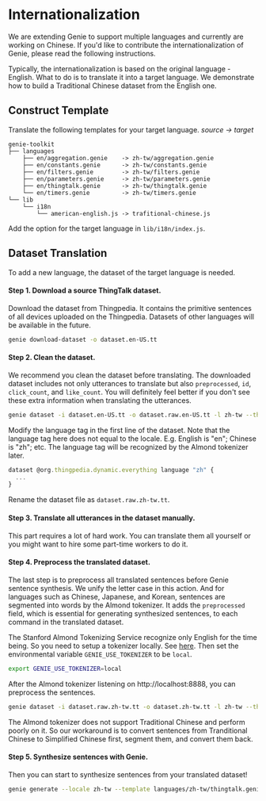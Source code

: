 # Internationalization

We are extending Genie to support multiple languages and currently are working on Chinese. If you'd like to contribute the internationalization of Genie, please read the following instructions.

Typically, the internationalization is based on the original language - English. What to do is to translate it into a target language. We demonstrate how to build a Traditional Chinese dataset from the English one.

## Construct Template

Translate the following templates for your target language. _source -> target_

```
genie-toolkit
├── languages
    ├── en/aggregation.genie    -> zh-tw/aggregation.genie
    ├── en/constants.genie      -> zh-tw/constants.genie
    ├── en/filters.genie        -> zh-tw/filters.genie
    ├── en/parameters.genie     -> zh-tw/parameters.genie
    ├── en/thingtalk.genie      -> zh-tw/thingtalk.genie
    └── en/timers.genie         -> zh-tw/timers.genie
└── lib
    └── i18n
        └── american-english.js -> trafitional-chinese.js
```

Add the option for the target language in `lib/i18n/index.js`.

## Dataset Translation

To add a new language, the dataset of the target language is needed.

#### Step 1. Download a source ThingTalk dataset.

Download the dataset from Thingpedia. It contains the primitive sentences of all devices uploaded on the Thingpedia. Datasets of other languages will be available in the future.

```bash
genie download-dataset -o dataset.en-US.tt
```

#### Step 2. Clean the dataset.

We recommend you clean the dataset before translating. The downloaded dataset includes not only utterances to translate but also `preprocessed`, `id`, `click_count`, and `like_count`. You will definitely feel better if you don't see these extra information when translating the utterances.

```bash
genie dataset -i dataset.en-US.tt -o dataset.raw.en-US.tt -l zh-tw --thingpedia thingpedia.json --actions clean
```

Modify the language tag in the first line of the dataset. Note that the language tag here does not equal to the locale. E.g. English is "en"; Chinese is "zh"; etc. The language tag will be recognized by the Almond tokenizer later.

```javascript
dataset @org.thingpedia.dynamic.everything language "zh" {
  ...
}
```

Rename the dataset file as `dataset.raw.zh-tw.tt`.

#### Step 3. Translate all utterances in the dataset manually.

This part requires a lot of hard work. You can translate them all yourself or you might want to hire some part-time workers to do it.

#### Step 4. Preprocess the translated dataset.

The last step is to preprocess all translated sentences before Genie sentence synthesis. We unify the letter case in this action. And for languages such as Chinese, Japanese, and Korean, sentences are segmented into words by the Almond tokenizer. It adds the `preprocessed` field, which is essential for generating synthesized sentences, to each command in the translated dataset.

The Stanford Almond Tokenizing Service recognize only English for the time being. So you need to setup a tokenizer locally. See [here](https://github.com/stanford-oval/genie-toolkit#step-0-optional-setup). Then set the environmental variable `GENIE_USE_TOKENIZER` to be `local`.

```bash
export GENIE_USE_TOKENIZER=local
```

After the Almond tokenizer listening on http://localhost:8888, you can preprocess the sentences.

```bash
genie dataset -i dataset.raw.zh-tw.tt -o dataset.zh-tw.tt -l zh-tw --thingpedia thingpedia.json --actions preprocess
```

The Almond tokenizer does not support Traditional Chinese and perform poorly on it. So our workaround is to convert sentences from Tranditional Chinese to Simplified Chinese first, segment them, and convert them back.

#### Step 5. Synthesize sentences with Genie.

Then you can start to synthesize sentences from your translated dataset!

```bash
genie generate --locale zh-tw --template languages/zh-tw/thingtalk.genie --thingpedia thingpedia.json --dataset dataset.zh-tw.tt -o synthetic.zh-tw.tsv
```